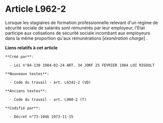 # Article L962-2

Lorsque les stagiaires de formation professionnelle relevant d'un régime de sécurité sociale de salariés sont rémunérés par
leur employeur, l'Etat participe aux cotisations de sécurité sociale incombant aux employeurs dans la même proportion qu'aux
rémunérations [*éxonération   charge*] .

**Liens relatifs à cet article**

	**Créé par**:

	  - Loi n°84-130 1984-02-24 ART. 34 JORF 25 FEVRIER 1984 LOI RIGOULT

	**Nouveaux textes**:

	  - Code du travail - art. L6342-2 (VD)

	**Anciens textes**:

	  - Code du travail - art. L980-2 (T)

	**Codifié par**:

	  - Décret n°73-1046 1973-11-15
